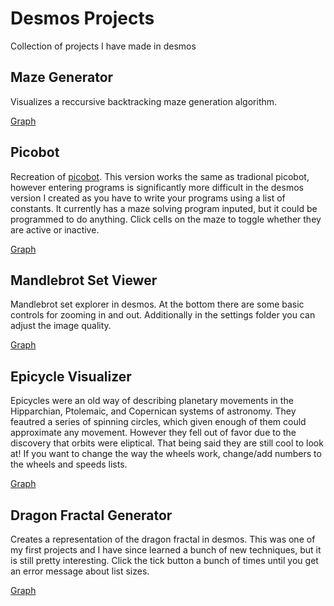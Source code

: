 # Desmos Projects
Collection of projects I have made in desmos
## Maze Generator
Visualizes a reccursive backtracking maze generation algorithm.

[Graph](https://www.desmos.com/calculator/cjzwyxtwxs)

## Picobot
Recreation of [picobot](https://www.cs.hmc.edu/picobot/). This version works the same as tradional picobot, however entering programs is significantly more difficult in the desmos version I created as you have to write your programs using a list of constants. It currently has a maze solving program inputed, but it could be programmed to do anything. Click cells on the maze to toggle whether they are active or inactive.

[Graph](https://www.desmos.com/calculator/l0e7uefiqo)

## Mandlebrot Set Viewer
Mandlebrot set explorer in desmos. At the bottom there are some basic controls for zooming in and out. Additionally in the settings folder you can adjust the image quality.

[Graph](https://www.desmos.com/calculator/vtttfxowjn)

## Epicycle Visualizer
Epicycles were an old way of describing planetary movements in the Hipparchian, Ptolemaic, and Copernican systems of astronomy. They feautred a series of spinning circles, which given enough of them could approximate any movement. However they fell out of favor due to the discovery that orbits were eliptical. That being said they are still cool to look at! If you want to change the way the wheels work, change/add numbers to the wheels and speeds lists.

[Graph](https://www.desmos.com/calculator/lv5kkirlnh)

## Dragon Fractal Generator
Creates a representation of the dragon fractal in desmos. This was one of my first projects and I have since learned a bunch of new techniques, but it is still pretty interesting. Click the tick button a bunch of times until you get an error message about list sizes.

[Graph](https://www.desmos.com/calculator/qugcfa5uz4)

